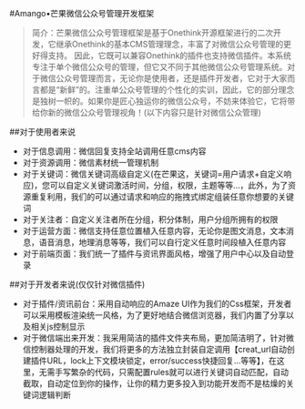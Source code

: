 #Amango•芒果微信公众号管理开发框架

>简介：芒果微信公众号管理框架是基于Onethink开源框架进行的二次开发，它继承Onethink的基本CMS管理理念，丰富了对微信公众号管理的更好得支持。
因此，它既可以兼容Onethink的插件也支持微信插件。本系统专注于单个微信公众号的管理，但它又不同于其他微信公众号管理系统。对于微信公众号管理而言，无论你是使用者，还是插件开发者，它对于大家而言都是“新鲜”的。注重单公众号管理的个性化的实训，因此，它的部分理念是独树一帜的。如果你是匠心独运你的微信公众号，不妨来体验它，它将带给你新的微信公众号管理视角！(以下内容只是针对微信公众管理)

##对于使用者来说
* 对于信息调用：微信回复支持全站调用任意cms内容
* 对于资源调用：微信素材统一管理机制
* 对于关键词：微信关键词高级自定义(在芒果这，关键词=用户请求+自定义响应)，您可以自定义关键词激活时间，分组，权限，主题等等...，此外，为了资源重复利用，我们的可以通过请求和响应的拖拽式绑定组装任意你想要的关键词
* 对于关注者：自定义关注者所在分组，积分体制，用户分组所拥有的权限
* 对于运营方面：微信支持任意位置植入任意内容，无论你是图文消息，文本消息，语音消息，地理消息等等，我们可以自行定义任意时间段植入任意内容
* 对于前端页面：我们统一了插件与资讯界面风格，增强了用户中心以及自动登录

##对于开发者来说(仅仅针对微信插件)
* 对于插件/资讯前台：采用自动响应的Amaze UI作为我们的Css框架，开发者可以采用模板渲染统一风格，为了更好地结合微信浏览器，我们内置了分享以及相关js控制显示
* 对于微信端出来开发：我采用简洁的插件文件夹布局，更加简洁明了，针对微信控制器处理的开发，我们将更多的方法独立封装自定调用【creat_url自动创建插件URL，lock上下文模块锁定，error/success快捷回复...等等】，在这里，无需手写繁杂的代码，只需配置rules就可以进行关键词自动匹配，自动截取，自动定位到你的操作，让你的精力更多投入到功能开发而不是枯燥的关键词逻辑判断
